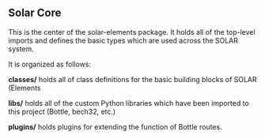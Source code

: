 Solar Core
----------

This is the center of the solar-elements package. It holds all of the top-level imports
and defines the basic types which are used across the SOLAR system.

It is organized as follows:

**classes/** holds all of class definitions for the basic building blocks of SOLAR (Elements

**libs/** holds all of the custom Python libraries which have been imported to this project (Bottle, bech32, etc.)

**plugins/** holds plugins for extending the function of Bottle routes.
